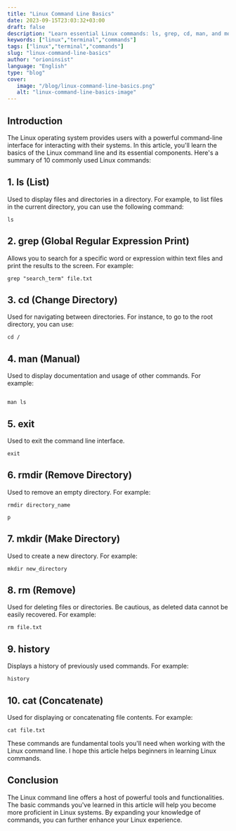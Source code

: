 ```yaml
---
title: "Linux Command Line Basics"
date: 2023-09-15T23:03:32+03:00
draft: false 
description: "Learn essential Linux commands: ls, grep, cd, man, and more in this comprehensive guide"
keywords: ["linux","terminal","commands"]
tags: ["linux","terminal","commands"]
slug: "linux-command-line-basics"
author: "orioninsist"
language: "English"
type: "blog"
cover:
   image: "/blog/linux-command-line-basics.png"
   alt: "linux-command-line-basics-image"
---
```


## Introduction
The Linux operating system provides users with a powerful command-line interface for interacting with their systems. In this article, you'll learn the basics of the Linux command line and its essential components. Here's a summary of 10 commonly used Linux commands:

## 1. ls (List)
Used to display files and directories in a directory. For example, to list files in the current directory, you can use the following command:

```shell
ls 

```

## 2. grep (Global Regular Expression Print)
Allows you to search for a specific word or expression within text files and print the results to the screen. For example:

```shell
grep "search_term" file.txt

```
## 3. cd (Change Directory)
Used for navigating between directories. For instance, to go to the root directory, you can use:

```shell
cd / 
```

## 4. man (Manual)
Used to display documentation and usage of other commands. For example:

```shell

man ls 
```

## 5. exit
Used to exit the command line interface.

```shell
exit 

```
## 6. rmdir (Remove Directory)
Used to remove an empty directory. For example:

```shell
rmdir directory_name

p
```
## 7. mkdir (Make Directory)
Used to create a new directory. For example:

```shell
mkdir new_directory
```
## 8. rm (Remove)
Used for deleting files or directories. Be cautious, as deleted data cannot be easily recovered. For example:

```shell
rm file.txt
```
## 9. history
Displays a history of previously used commands. For example:

```shell
history
```
## 10. cat (Concatenate)
Used for displaying or concatenating file contents. For example:
```shell
cat file.txt
```

These commands are fundamental tools you'll need when working with the Linux command line. I hope this article helps beginners in learning Linux commands.

## Conclusion
The Linux command line offers a host of powerful tools and functionalities. The basic commands you've learned in this article will help you become more proficient in Linux systems. By expanding your knowledge of commands, you can further enhance your Linux experience.
